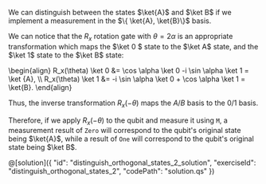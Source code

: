 We can distinguish between the states $\ket{A}$ and $\ket B$ if we implement a measurement in the $\{ \ket{A}, \ket{B}\}$ basis.

We can notice that the $R_x$ rotation gate with $\theta = 2 \alpha$ is an appropriate transformation which maps the $\ket 0 $ state to the $\ket A$ state, and the $\ket 1$ state to the $\ket B$ state:

\begin{align}
R_x(\theta) \ket 0 &= \cos \alpha \ket 0 -i \sin \alpha \ket 1 = \ket {A}, \\\\
R_x(\theta) \ket 1 &= -i \sin \alpha \ket 0 + \cos \alpha \ket 1 = \ket{B}.
\end{align}

Thus, the inverse transformation $R_x(-\theta)$ maps the $A/B$ basis to the $0/1$ basis.

Therefore, if we apply $R_x(-\theta)$ to the qubit and measure it using `M`, a measurement result of `Zero` will correspond to the qubit's original state being $\ket{A}$, while a result of `One` will correspond to the qubit's original state being $\ket B$.

@[solution]({
    "id": "distinguish_orthogonal_states_2_solution",
    "exerciseId": "distinguish_orthogonal_states_2",
    "codePath": "solution.qs"
})
